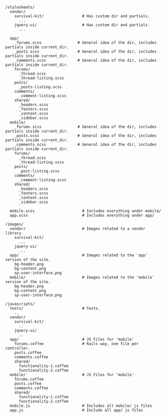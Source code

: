     /stylesheets/
      vendor/
        survival-kit/                 # Has custom dir and partials.
          ...
        jquery-ui/                    # Has custom dir and partials.
          ...

      app/                           
        _forums.scss                # General idea of the dir, includes partials inside current_dir.
        _posts.scss                 # General idea of the dir, includes partials inside current_dir.
        _comments.scss              # General idea of the dir, includes partials inside current_dir.
        forums/                      
          _thread.scss                
          _thread-listing.scss        
        posts/                        
          _posts-listing.scss         
        comments/                     
          _comment-listing.scss       
        shared/                       
          _headers.scss               
          _footers.scss               
          _content.scss               
          _sidebar.scss               
      mobile/             
        _forums.scss                # General idea of the dir, includes partials inside current_dir.
        _posts.scss                 # General idea of the dir, includes partials inside current_dir.
        _comments.scss              # General idea of the dir, includes partials inside current_dir.            
        forums/                       
          _thread.scss                
          _thread-listing.scss        
        posts/                        
          _post-listing.scss          
        comments/                     
          _comment-listing.scss       
        shared/                      
          _headers.scss              
          _footers.scss              
          _content.scss              
          _sidebar.scss              
                             
      mobile.scss                     # Includes everything under mobile/
      app.scss                        # Includes everything under app/
                             
    /images/                         
      vendor/                         # Images related to a vendor library.
        survival-kit/                
          ...                        
        jquery-ui/                   
          ...                        
      app/                            # Images related to the 'app' version of the site.
        bg-header.png                
        bg-content.png               
        sp-user-interface.png        
      mobile/                         # Images related to the 'mobile' version of the site.
        bg-header.png                
        bg-content.png               
        sp-user-interface.png        
                             
    /javascripts/                    
      tests/                          # Tests.
        ..                           
      vendor/                        
        survival-kit/                
          ..                         
        jquery-ui/                   
          ..                         
      app/                            # JS Files for 'mobile'
        forums.coffee                 # Rails way, one file per controller.
        posts.coffee                 
        comments.coffee              
        shared/                      
          functionality-1.coffee     
          functionality-2.coffee     
      mobile/                         # JS Files for 'mobile'
        forums.coffee
        posts.coffee
        comments.coffee
        shared/
          functionality-1.coffee
          functionality-2.coffee
      mobile.js                       # Includes all mobile/ js files
      app.js                          # Include all app/ js files